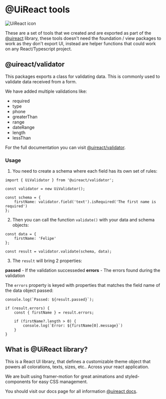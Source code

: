 # @UiReact tools
![UiReact icon](https://www.uireact.io/_next/static/media/sunglasses_cat.a5f3369a.gif)

These are a set of tools that we created and are exported as part of the [@uireact](https://uireact.io) library, these tools doesn't need the foundation / view packages to work as they don't export UI, instead are helper functions that could work on any React/Typescript project.

## @uireact/validator

This packages exports a class for validating data. This is commonly used to validate data received from a form.

We have added multiple validations like:

- required
- type
- phone
- greaterThan
- range
- dateRange
- length
- lessThan

For the full documentation you can visit [@uireact/validator](https://www.uireact.io/docs/validator).

### Usage

1. You need to create a schema where each field has its own set of rules:

```tsx
import { UiValidator } from '@uireact/validator';

const validator = new UiValidator();

const schema = {
    firstName: validator.field('text').isRequired('The first name is required')
};
```

2. Then you can call the function `validate()` with your data and schema objects:

```tsx
const data = {
    firstName: 'Felipe'
};

const result = validator.validate(schema, data);
```

3. The `result` will bring 2 properties:

**passed** - If the validation successeded
**errors** - The errors found during the validation

The `errors` property is keyed with properties that matches the field name of the data object passed:

```tsx
console.log(`Passed: ${result.passed}`);

if (result.errors) {
    const { firstName } = result.errors;

    if (firstName?.length > 0) {
        console.log(`Error: ${firstName[0].message}`)
    }
}
```

## What is @UiReact library?

This is a React UI library, that defines a customizable theme object that powers all colorations, texts, sizes, etc.. Across your react application.

We are built using framer-motion for great animations and styled-components for easy CSS management.

You should visit our docs page for all information [@uireact docs](https://uireact.io).
